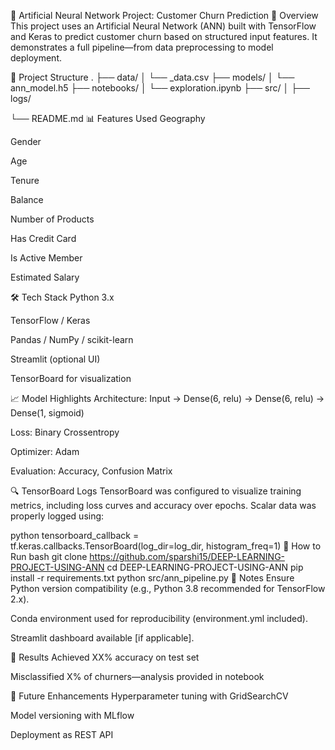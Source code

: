 🧠 Artificial Neural Network Project: Customer Churn Prediction
🚀 Overview
This project uses an Artificial Neural Network (ANN) built with TensorFlow and Keras to predict customer churn based on structured input features. It demonstrates a full pipeline—from data preprocessing to model deployment.

📂 Project Structure
.
├── data/
│   └── _data.csv
├── models/
│   └── ann_model.h5
├── notebooks/
│   └── exploration.ipynb
├── src/
│ 
├── logs/

└── README.md
📊 Features Used
Geography

Gender

Age

Tenure

Balance

Number of Products

Has Credit Card

Is Active Member

Estimated Salary

🛠️ Tech Stack
Python 3.x

TensorFlow / Keras

Pandas / NumPy / scikit-learn

Streamlit (optional UI)

TensorBoard for visualization

📈 Model Highlights
Architecture: Input → Dense(6, relu) → Dense(6, relu) → Dense(1, sigmoid)

Loss: Binary Crossentropy

Optimizer: Adam

Evaluation: Accuracy, Confusion Matrix

🔍 TensorBoard Logs
TensorBoard was configured to visualize training metrics, including loss curves and accuracy over epochs. Scalar data was properly logged using:

python
tensorboard_callback = tf.keras.callbacks.TensorBoard(log_dir=log_dir, histogram_freq=1)
🧪 How to Run
bash
git clone https://github.com/sparshi15/DEEP-LEARNING-PROJECT-USING-ANN
cd DEEP-LEARNING-PROJECT-USING-ANN
pip install -r requirements.txt
python src/ann_pipeline.py
📌 Notes
Ensure Python version compatibility (e.g., Python 3.8 recommended for TensorFlow 2.x).

Conda environment used for reproducibility (environment.yml included).

Streamlit dashboard available [if applicable].

🌟 Results
Achieved XX% accuracy on test set

Misclassified X% of churners—analysis provided in notebook

🧠 Future Enhancements
Hyperparameter tuning with GridSearchCV

Model versioning with MLflow

Deployment as REST API

